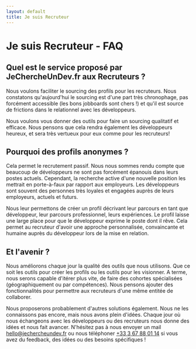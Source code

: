 ```yaml
---
layout: default
title: Je suis Recruteur
---
```

# Je suis Recruteur - FAQ

## Quel est le service proposé par JeChercheUnDev.fr aux Recruteurs ?

Nous voulons faciliter le sourcing des profils pour les recruteurs. Nous constatons qu'aujourd'hui le sourcing est d'une part très chronophage, pas forcément accessible (les bons jobboards sont chers !) et qu'il est source de frictions dans le relationnel avec les développeurs.

Nous voulons vous donner des outils pour faire un sourcing qualitatif et efficace. Nous pensons que cela rendra également les développeurs heureux, et sera très vertueux pour eux comme pour les recruteurs!


## Pourquoi des profils anonymes ?

Cela permet le recrutement passif. Nous nous sommes rendu compte que beaucoup de développeurs ne sont pas forcément épanouis dans leurs postes actuels. Cependant, la recherche active d'une nouvelle position les mettrait en porte-à-faux par rapport aux employeurs. Les développeurs sont souvent des personnes très loyales et engagées auprès de leurs employeurs, actuels et futurs.

Nous leur permettons de créer un profil décrivant leur parcours en tant que développeur, leur parcours professionnel, leurs expériences. Le profil laisse une large place pour que le développeur exprime le poste dont il rêve. Cela permet au recruteur d'avoir une approche personnalisée, convaincante et humaine auprès du développeur lors de la mise en relation.

## Et l'avenir ?

Nous améliorons chaque jour la qualité des outils que nous utilisons. Que ce soit les outils pour créer les profils ou les outils pour les visionner. A terme, nous serons capable d'itérer plus vite, de faire des cohortes spécialisées (géographiquement ou par compétences). Nous pensons ajouter des fonctionnalités pour permettre aux recruteurs d'une même entitée de collaborer.

Nous proposerons probablement d'autres solutions également. Nous ne les connaissons pas encore, mais nous avons plein d'idées. Chaque jour où nous échangeons avec les développeurs ou des recruteurs nous donne des idées et nous fait avancer. N'hésitez pas à nous envoyer un mail [hello@jechercheundev.fr](mailto:hello@jechercheundev.fr) ou nous téléphoner [+33 3 67 88 01 14](tel:+33367880114) si vous avez du feedback, des idées ou des besoins spécifiques !
